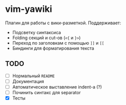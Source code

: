 # vim-yawiki

Плагин для работы с вики-разметкой. Поддерживает:
* Подсветку синтаксиса
* Folding секций и cut-ов (`<{` и `}>`)
* Переход по заголовкам с помощью `]]` и `[[`
* Биндинги для форматирования текста

## TODO

- [ ] Нормальный `README`
- [ ] Документация
- [ ] Автоматическое выставление indent-а (?)
- [ ] Починить синтакс для separator
- [x] Тесты
